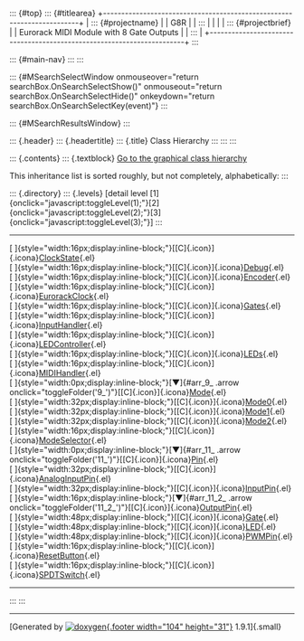 ::: {#top}
::: {#titlearea}
+-----------------------------------------------------------------------+
| ::: {#projectname}                                                    |
| G8R                                                                   |
| :::                                                                   |
|                                                                       |
| ::: {#projectbrief}                                                   |
| Eurorack MIDI Module with 8 Gate Outputs                              |
| :::                                                                   |
+-----------------------------------------------------------------------+
:::

::: {#main-nav}
:::
:::

::: {#MSearchSelectWindow onmouseover="return searchBox.OnSearchSelectShow()" onmouseout="return searchBox.OnSearchSelectHide()" onkeydown="return searchBox.OnSearchSelectKey(event)"}
:::

::: {#MSearchResultsWindow}
:::

::: {.header}
::: {.headertitle}
::: {.title}
Class Hierarchy
:::
:::
:::

::: {.contents}
::: {.textblock}
[Go to the graphical class hierarchy](inherits.html)

This inheritance list is sorted roughly, but not completely,
alphabetically:
:::

::: {.directory}
::: {.levels}
\[detail level
[1]{onclick="javascript:toggleLevel(1);"}[2]{onclick="javascript:toggleLevel(2);"}[3]{onclick="javascript:toggleLevel(3);"}\]
:::

  -------------------------------------------------------------------------------------------------------------------------------------------------------------- --
  [ ]{style="width:16px;display:inline-block;"}[[C]{.icon}]{.icona}[ClockState](structClockState.html){.el}                                                      
  [ ]{style="width:16px;display:inline-block;"}[[C]{.icon}]{.icona}[Debug](classDebug.html){.el}                                                                 
  [ ]{style="width:16px;display:inline-block;"}[[C]{.icon}]{.icona}[Encoder](classEncoder.html){.el}                                                             
  [ ]{style="width:16px;display:inline-block;"}[[C]{.icon}]{.icona}[EurorackClock](classEurorackClock.html){.el}                                                 
  [ ]{style="width:16px;display:inline-block;"}[[C]{.icon}]{.icona}[Gates](classGates.html){.el}                                                                 
  [ ]{style="width:16px;display:inline-block;"}[[C]{.icon}]{.icona}[InputHandler](classInputHandler.html){.el}                                                   
  [ ]{style="width:16px;display:inline-block;"}[[C]{.icon}]{.icona}[LEDController](classLEDController.html){.el}                                                 
  [ ]{style="width:16px;display:inline-block;"}[[C]{.icon}]{.icona}[LEDs](classLEDs.html){.el}                                                                   
  [ ]{style="width:16px;display:inline-block;"}[[C]{.icon}]{.icona}[MIDIHandler](classMIDIHandler.html){.el}                                                     
  [ ]{style="width:0px;display:inline-block;"}[▼]{#arr_9_ .arrow onclick="toggleFolder('9_')"}[[C]{.icon}]{.icona}[Mode](classMode.html){.el}                    
  [ ]{style="width:32px;display:inline-block;"}[[C]{.icon}]{.icona}[Mode0](classMode0.html){.el}                                                                 
  [ ]{style="width:32px;display:inline-block;"}[[C]{.icon}]{.icona}[Mode1](classMode1.html){.el}                                                                 
  [ ]{style="width:32px;display:inline-block;"}[[C]{.icon}]{.icona}[Mode2](classMode2.html){.el}                                                                 
  [ ]{style="width:16px;display:inline-block;"}[[C]{.icon}]{.icona}[ModeSelector](classModeSelector.html){.el}                                                   
  [ ]{style="width:0px;display:inline-block;"}[▼]{#arr_11_ .arrow onclick="toggleFolder('11_')"}[[C]{.icon}]{.icona}[Pin](classPin.html){.el}                    
  [ ]{style="width:32px;display:inline-block;"}[[C]{.icon}]{.icona}[AnalogInputPin](classAnalogInputPin.html){.el}                                               
  [ ]{style="width:32px;display:inline-block;"}[[C]{.icon}]{.icona}[InputPin](classInputPin.html){.el}                                                           
  [ ]{style="width:16px;display:inline-block;"}[▼]{#arr_11_2_ .arrow onclick="toggleFolder('11_2_')"}[[C]{.icon}]{.icona}[OutputPin](classOutputPin.html){.el}   
  [ ]{style="width:48px;display:inline-block;"}[[C]{.icon}]{.icona}[Gate](classGate.html){.el}                                                                   
  [ ]{style="width:48px;display:inline-block;"}[[C]{.icon}]{.icona}[LED](classLED.html){.el}                                                                     
  [ ]{style="width:48px;display:inline-block;"}[[C]{.icon}]{.icona}[PWMPin](classPWMPin.html){.el}                                                               
  [ ]{style="width:16px;display:inline-block;"}[[C]{.icon}]{.icona}[ResetButton](classResetButton.html){.el}                                                     
  [ ]{style="width:16px;display:inline-block;"}[[C]{.icon}]{.icona}[SPDTSwitch](classSPDTSwitch.html){.el}                                                       
  -------------------------------------------------------------------------------------------------------------------------------------------------------------- --
:::
:::

------------------------------------------------------------------------

[Generated by [![doxygen](doxygen.svg){.footer width="104"
height="31"}](https://www.doxygen.org/index.html) 1.9.1]{.small}

